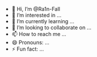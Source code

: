 - 👋 Hi, I’m @Ra1n-Fall
- 👀 I’m interested in ...
- 🌱 I’m currently learning ...
- 💞️ I’m looking to collaborate on ...
- 📫 How to reach me ...
- 😄 Pronouns: ...
- ⚡ Fun fact: ...

<!---
Ra1n-Fall/Ra1n-Fall is a ✨ special ✨ repository because its `README.md` (this file) appears on your GitHub profile.
You can click the Preview link to take a look at your changes.
--->
